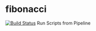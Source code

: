 # fibonacci
[![Build Status](http://ec2-34-231-232-144.compute-1.amazonaws.com:8080/buildStatus/icon?job=fibonacci)](http://ec2-34-231-232-144.compute-1.amazonaws.com:8080/job/fibonacci/) 
Run Scripts from Pipeline
